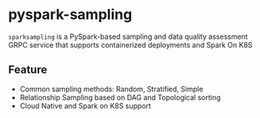 # pyspark-sampling

``sparksampling`` is a PySpark-based sampling and data quality assessment GRPC service that supports containerized
deployments and Spark On K8S

## Feature

- Common sampling methods: Random, Stratified, Simple
- Relationship Sampling based on DAG and Topological sorting
- Cloud Native and Spark on K8S support

